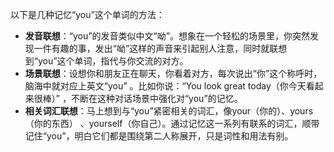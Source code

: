 以下是几种记忆“you”这个单词的方法：
- **发音联想**：“you”的发音类似中文“呦”。想象在一个轻松的场景里，你突然发现一件有趣的事，发出“呦”这样的声音来引起别人注意，同时就联想到“you”这个单词，指代与你交流的对方。
 - **场景联想**：设想你和朋友正在聊天，你看着对方，每次说出“你”这个称呼时，脑海中就对应上英文“you” 。比如你说：“You look great today（你今天看起来很棒）” ，不断在这种对话场景中强化对“you”的记忆。
 - **相关词汇联想**：马上想到与“you”紧密相关的词汇，像your（你的）、yours（你的东西） 、yourself（你自己）。通过记忆这一系列有联系的词汇，顺带记住“you”，明白它们都是围绕第二人称展开，只是词性和用法有别。 